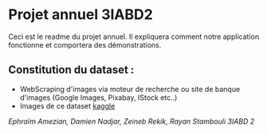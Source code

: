 # Projet annuel 3IABD2

Ceci est le readme du projet annuel. Il expliquera comment notre application fonctionne et comportera des démonstrations.

## Constitution du dataset :

- WebScraping d'images via moteur de recherche ou site de banque d'images (Google Images, Pixabay, IStock etc..)
- Images de ce dataset [kaggle](https://www.kaggle.com/datasets/ligtfeather/football-vs-rugby-image-classification)


*Ephraïm Amezian, Damien Nadjar, Zeineb Rekik, Rayan Stambouli 3IABD 2* 